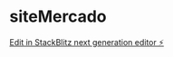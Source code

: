 # siteMercado

[Edit in StackBlitz next generation editor ⚡️](https://stackblitz.com/~/github.com/D13GO91/siteMercado)